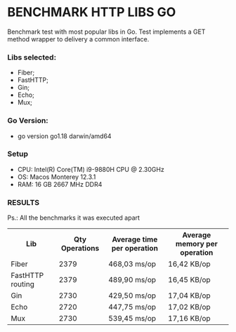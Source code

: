# BENCHMARK HTTP LIBS GO
Benchmark test with most popular libs in Go. Test implements a GET method wrapper to delivery a common interface.

### Libs selected:
- Fiber;
- FastHTTP;
- Gin;
- Echo;
- Mux;

### Go Version:
- go version go1.18 darwin/amd64

### Setup
- CPU: Intel(R) Core(TM) i9-9880H CPU @ 2.30GHz
- OS: Macos Monterey 12.3.1
- RAM: 16 GB 2667 MHz DDR4

### RESULTS
Ps.: All the benchmarks it was executed apart
<table>
    <tr>
        <th>Lib</th>
        <th>Qty Operations</th>
        <th>Average time per operation</th>
        <th>Average memory per operation</th>
    </tr>
    <tr>
        <td>Fiber</td>
        <td>2379</td>
        <td>468,03 ms/op</td>
        <td>16,42 KB/op</td>
    </tr>
    <tr>
        <td>FastHTTP routing</td>
        <td>2379</td>
        <td>489,90 ms/op</td>
        <td>16,45 KB/op</td>
    </tr>
    <tr>
        <td>Gin</td>
        <td>2730</td>
        <td>429,50 ms/op</td>
        <td>17,04 KB/op</td>
    </tr>
    <tr>
        <td>Echo</td>
        <td>2720</td>
        <td>447,75 ms/op</td>
        <td>17,02 KB/op</td>
    </tr>
    <tr>
        <td>Mux</td>
        <td>2730</td>
        <td>539,45 ms/op</td>
        <td>17,16 KB/op</td>
    </tr>
</table>
